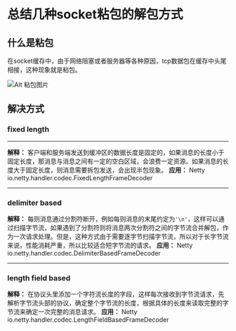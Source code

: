 # 总结几种socket粘包的解包方式

## 什么是粘包
在socket缓存中，由于网络阻塞或者服务器等各种原因，tcp数据包在缓存中头尾相接，这种现象就是粘包。

![Alt 粘包图片](https://imgs.developpaper.com/imgs/1606616-20200408144442234-1542519195.jpg "粘包图片")

## 解决方式
### **fixed length**
***
**解释：**
客户端和服务端发送到缓冲区的数据长度是固定的，如果消息的长度小于固定长度，那消息与消息之间有一定的空白区域，会浪费一定资源。如果消息的长度大于固定长度，则消息需要拆包发送，会出现半包现象。
**应用：**
Netty io.netty.handler.codec.FixedLengthFrameDecoder
***
### **delimiter based**
**解释：**
每则消息通过分割符断开，例如每则消息的末尾约定为`'\n'`，这样可以通过扫描字节流，如果遇到了分割符则将消息两次分割符之间的字节流合并解包，作为一次请求处理。但是，这种方式由于需要逐字节扫描字节流，所以对于长字节流来说，性能消耗严重，所以比较适合短字节流的请求。
**应用：**
Netty io.netty.handler.codec.DelimiterBasedFrameDecoder
***
### **length field based**
**解释：**
在协议头里添加一个字符流长度的字段，这样每次接收到字节流请求，先解析字节流头部的协议，确定整个字节流的长度，根据具体的长度来读取完整的字节流来确定一次完整的消息请求。
**应用：**
Netty io.netty.handler.codec.LengthFieldBasedFrameDecoder
